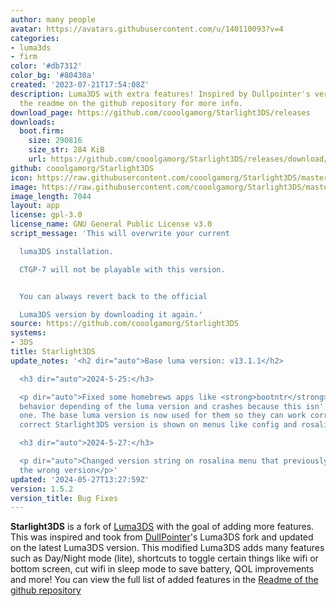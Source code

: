```yaml
---
author: many people
avatar: https://avatars.githubusercontent.com/u/140110093?v=4
categories:
- luma3ds
- firm
color: '#db7312'
color_bg: '#80430a'
created: '2023-07-21T17:54:08Z'
description: Luma3DS with extra features! Inspired by Dullpointer's version. Check
  the readme on the github repository for more info.
download_page: https://github.com/cooolgamorg/Starlight3DS/releases
downloads:
  boot.firm:
    size: 290816
    size_str: 284 KiB
    url: https://github.com/cooolgamorg/Starlight3DS/releases/download/1.5.2/boot.firm
github: cooolgamorg/Starlight3DS
icon: https://raw.githubusercontent.com/cooolgamorg/Starlight3DS/master/logo.png
image: https://raw.githubusercontent.com/cooolgamorg/Starlight3DS/master/logo.png
image_length: 7044
layout: app
license: gpl-3.0
license_name: GNU General Public License v3.0
script_message: 'This will overwrite your current

  luma3DS installation.

  CTGP-7 will not be playable with this version.


  You can always revert back to the official

  Luma3DS version by downloading it again.'
source: https://github.com/cooolgamorg/Starlight3DS
systems:
- 3DS
title: Starlight3DS
update_notes: '<h2 dir="auto">Base luma version: v13.1.1</h2>

  <h3 dir="auto">2024-5-25:</h3>

  <p dir="auto">Fixed some homebrews apps like <strong>bootntr</strong> having different
  behavior depending of the luma version and crashes because this isn''t the right
  one. The base luma version is now used for them so they can work correctly and the
  correct Starlight3DS version is shown on menus like config and rosalina menu.</p>

  <h3 dir="auto">2024-5-27:</h3>

  <p dir="auto">Changed version string on rosalina menu that previously indicated
  the wrong version</p>'
updated: '2024-05-27T13:27:59Z'
version: 1.5.2
version_title: Bug Fixes
---
```

**Starlight3DS** is a fork of [Luma3DS](https://github.com/LumaTeam/Luma3DS) with the goal of adding more features. This was inspired and took from [DullPointer](https://github.com/DullPointer)'s Luma3DS fork and updated on the latest Luma3DS version.
This modified Luma3DS adds many features such as Day/Night mode (lite), shortcuts to toggle certain things like wifi or bottom screen, cut wifi in sleep mode to save battery, QOL improvements and more!
You can view the full list of added features in the [Readme of the github repository](https://github.com/cooolgamorg/Starlight3DS?tab=readme-ov-file#changes-with-the-official-build)